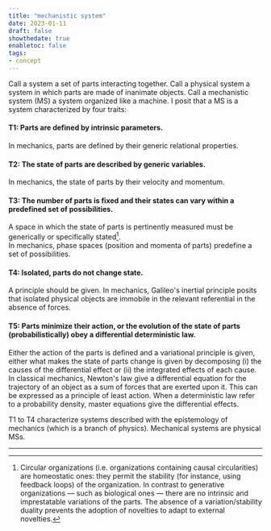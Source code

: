 ```yaml
---
title: "mechanistic system"
date: 2023-01-11
draft: false
showthedate: true
enabletoc: false
tags:
- concept
---
```


Call a system a set of parts interacting together. Call a physical system a system in which parts are made of inanimate objects. Call a mechanistic system (MS) a system organized like a machine. I posit that a MS is a system characterized by four traits:

#### T1: Parts are defined by intrinsic parameters.
In mechanics, parts are defined by their generic relational properties.

#### T2: The state of parts are described by generic variables. 
In mechanics, the state of parts by their velocity and momentum. 

#### T3: The number of parts is fixed and their states can vary within a predefined set of possibilities. 
A space in which the state of parts is pertinently measured must be generically or specifically stated[^2].  
In mechanics, phase spaces (position and momenta of parts) predefine a set of possibilities. 

#### T4: Isolated, parts do not change state. 
A principle should be given. 
In mechanics, Galileo's inertial principle posits that isolated physical objects are immobile in the relevant referential in the absence of forces. 

#### T5: Parts minimize their action, or the evolution of the state of parts (probabilistically) obey a differential deterministic law.
Either the action of the parts is defined and a variational principle is given, either what makes the state of parts change is given by decomposing (i) the causes of the differential effect or (ii) the integrated effects of each cause. 
In classical mechanics, Newton's law give a differential equation for the trajectory of an object as a sum of forces that are exerted upon it. This can be expressed as a principle of least action. When a deterministic law refer to a probability density, master equations give the differential effects.

T1 to T4 characterize systems described with the epistemology of mechanics (which is a branch of physics). Mechanical systems are physical MSs. 


---------- 
[^1]: However, we could argue that MS cannot have an *instrinsic* *telos* — i.e. the one of establishing and maintaining their own conditions of existence — like biological organisms do ([Mossio2014](reference/Mossio2014.md)). 
[^2]: Circular organizations (i.e. organizations containing causal circularities) are homeostatic ones: they permit the stability (for instance, using feedback loops) of the organization. In contrast to generative organizations — such as biological ones — there are no intrinsic and imprestatable variations of the parts. The absence of a variation/stability duality prevents the adoption of novelties to adapt to external novelties. 
[^3]: Indeed, there exist infinitely many MO completing the same task with varying number of parts[^4]. Also, if the realization of the *telos* can be quantified on a line, MOs can fulfill its task more or less satisfactorily. The most efficient MO for a given task is an abstract object, because we cannot explicit it in general (MOs can complete the same task using different mechanism). However, we can gather MOs by their mechanism — to be understood as its informal description using Occam's razor (the pinciple of parsimony) —, and refer to a specific MO in this group. 
[^4]: Machines must be thermodynamically open systems to operate. Accordingly, mechanistic organizations must be open in some way for relevant ressources to flow in. Performance of MOs could be evaluated by taking into account the number of parts *and* the amount of required ressources. However, we do not characterize MOs with this aspect because i) it refers to a concept or thermodynamics with brings us outside mechanics ii) openess is not an attribute this is restrictive enough to compare organizations. 